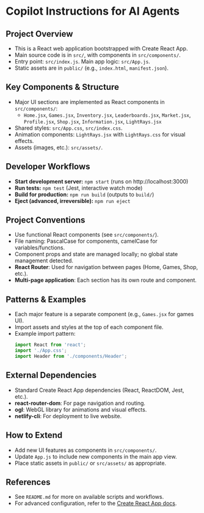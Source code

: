 # Copilot Instructions for AI Agents

## Project Overview
- This is a React web application bootstrapped with Create React App.
- Main source code is in `src/`, with components in `src/components/`.
- Entry point: `src/index.js`. Main app logic: `src/App.js`.
- Static assets are in `public/` (e.g., `index.html`, `manifest.json`).

## Key Components & Structure
- Major UI sections are implemented as React components in `src/components/`:
  - `Home.jsx`, `Games.jsx`, `Inventory.jsx`, `Leaderboards.jsx`, `Market.jsx`, `Profile.jsx`, `Shop.jsx`, `Information.jsx`, `LightRays.jsx`
- Shared styles: `src/App.css`, `src/index.css`.
- Animation components: `LightRays.jsx` with `LightRays.css` for visual effects.
- Assets (images, etc.): `src/assets/`.

## Developer Workflows
- **Start development server:** `npm start` (runs on http://localhost:3000)
- **Run tests:** `npm test` (Jest, interactive watch mode)
- **Build for production:** `npm run build` (outputs to `build/`)
- **Eject (advanced, irreversible):** `npm run eject`

## Project Conventions
- Use functional React components (see `src/components/`).
- File naming: PascalCase for components, camelCase for variables/functions.
- Component props and state are managed locally; no global state management detected.
- **React Router**: Used for navigation between pages (Home, Games, Shop, etc.).
- **Multi-page application**: Each section has its own route and component.

## Patterns & Examples
- Each major feature is a separate component (e.g., `Games.jsx` for games UI).
- Import assets and styles at the top of each component file.
- Example import pattern:
  ```js
  import React from 'react';
  import './App.css';
  import Header from './components/Header';
  ```

## External Dependencies
- Standard Create React App dependencies (React, ReactDOM, Jest, etc.).
- **react-router-dom**: For page navigation and routing.
- **ogl**: WebGL library for animations and visual effects.
- **netlify-cli**: For deployment to live website.

## How to Extend
- Add new UI features as components in `src/components/`.
- Update `App.js` to include new components in the main app view.
- Place static assets in `public/` or `src/assets/` as appropriate.

## References
- See `README.md` for more on available scripts and workflows.
- For advanced configuration, refer to the [Create React App docs](https://facebook.github.io/create-react-app/docs/getting-started).
